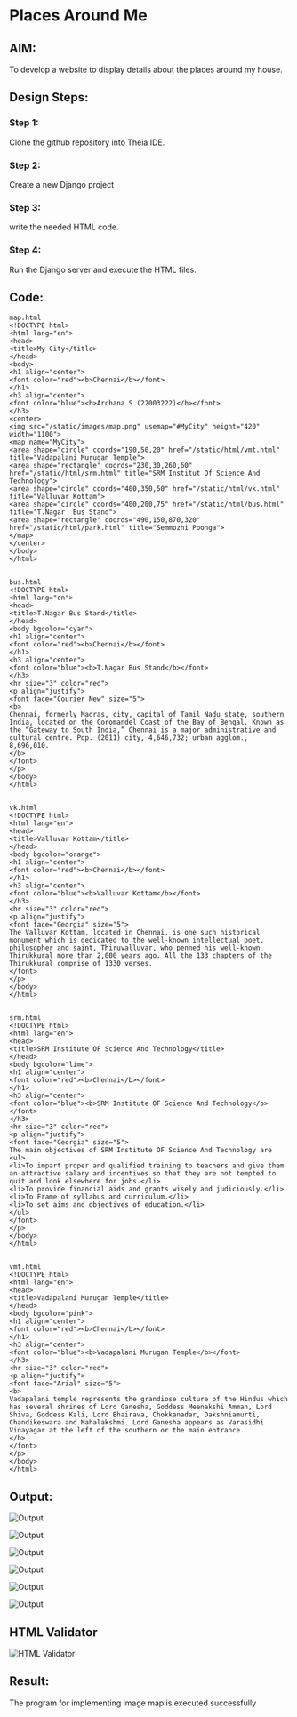 # Places Around Me
## AIM:
To develop a website to display details about the places around my house.

## Design Steps:

### Step 1:
Clone the github repository into Theia IDE.

### Step 2:
Create a new Django project

### Step 3:
write the needed HTML code.

### Step 4:
Run the Django server and execute the HTML files.
## Code:
```
map.html
<!DOCTYPE html>
<html lang="en">
<head>
<title>My City</title>
</head>
<body>
<h1 align="center">
<font color="red"><b>Chennai</b></font>
</h1>
<h3 align="center">
<font color="blue"><b>Archana S (22003222)</b></font>
</h3>
<center>
<img src="/static/images/map.png" usemap="#MyCity" height="420" width="1100">
<map name="MyCity">
<area shape="circle" coords="190,50,20" href="/static/html/vmt.html" title="Vadapalani Murugan Temple">
<area shape="rectangle" coords="230,30,260,60" href="/static/html/srm.html" title="SRM Institut Of Science And Technology">
<area shape="circle" coords="400,350,50" href="/static/html/vk.html" title="Valluvar Kottam">
<area shape="circle" coords="400,200,75" href="/static/html/bus.html" title="T.Nagar  Bus Stand">
<area shape="rectangle" coords="490,150,870,320" href="/static/html/park.html" title="Semmozhi Poonga">
</map>
</center>
</body>
</html>


bus.html
<!DOCTYPE html>
<html lang="en">
<head>
<title>T.Nagar Bus Stand</title>
</head>
<body bgcolor="cyan">
<h1 align="center">
<font color="red"><b>Chennai</b></font>
</h1>
<h3 align="center">
<font color="blue"><b>T.Nagar Bus Stand</b></font>
</h3>
<hr size="3" color="red">
<p align="justify">
<font face="Courier New" size="5">
<b>
Chennai, formerly Madras, city, capital of Tamil Nadu state, southern India, located on the Coromandel Coast of the Bay of Bengal. Known as the “Gateway to South India,” Chennai is a major administrative and cultural centre. Pop. (2011) city, 4,646,732; urban agglom., 8,696,010.
</b>
</font>
</p>
</body>
</html>


vk.html
<!DOCTYPE html>
<html lang="en">
<head>
<title>Valluvar Kottam</title>
</head>
<body bgcolor="orange">
<h1 align="center">
<font color="red"><b>Chennai</b></font>
</h1>
<h3 align="center">
<font color="blue"><b>Valluvar Kottam</b></font>
</h3>
<hr size="3" color="red">
<p align="justify">
<font face="Georgia" size="5">
The Valluvar Kottam, located in Chennai, is one such historical monument which is dedicated to the well-known intellectual poet, philosopher and saint, Thiruvalluvar, who penned his well-known Thirukkural more than 2,000 years ago. All the 133 chapters of the Thirukkural comprise of 1330 verses.
</font>
</p>
</body>
</html>


srm.html
<!DOCTYPE html>
<html lang="en">
<head>
<title>SRM Institute OF Science And Technology</title>
</head>
<body bgcolor="lime">
<h1 align="center">
<font color="red"><b>Chennai</b></font>
</h1>
<h3 align="center">
<font color="blue"><b>SRM Institute OF Science And Technology</b></font>
</h3>
<hr size="3" color="red">
<p align="justify">
<font face="Georgia" size="5">
The main objectives of SRM Institute OF Science And Technology are 
<ul>
<li>To impart proper and qualified training to teachers and give them an attractive salary and incentives so that they are not tempted to quit and look elsewhere for jobs.</li>
<li>To provide financial aids and grants wisely and judiciously.</li>
<li>To Frame of syllabus and curriculum.</li>
<li>To set aims and objectives of education.</li>
</ul>
</font>
</p>
</body>
</html>


vmt.html
<!DOCTYPE html>
<html lang="en">
<head>
<title>Vadapalani Murugan Temple</title>
</head>
<body bgcolor="pink">
<h1 align="center">
<font color="red"><b>Chennai</b></font>
</h1>
<h3 align="center">
<font color="blue"><b>Vadapalani Murugan Temple</b></font>
</h3>
<hr size="3" color="red">
<p align="justify">
<font face="Arial" size="5">
<b>
Vadapalani temple represents the grandiose culture of the Hindus which has several shrines of Lord Ganesha, Goddess Meenakshi Amman, Lord Shiva, Goddess Kali, Lord Bhairava, Chokkanadar, Dakshniamurti, Chandikeswara and Mahalakshmi. Lord Ganesha appears as Varasidhi Vinayagar at the left of the southern or the main entrance.
</b>
</font>
</p>
</body>
</html>
```

## Output:
![Output](./screenshots/out1.png)

![Output](./screenshots/out2.png)

![Output](./screenshots/out3.png)

![Output](./screenshots/out4.png)

![Output](./screenshots/out5.png)

![Output](./screenshots/out6.png)

## HTML Validator
![HTML Validator](./screenshots/valid.png)

## Result:
The program for implementing image map is executed successfully
